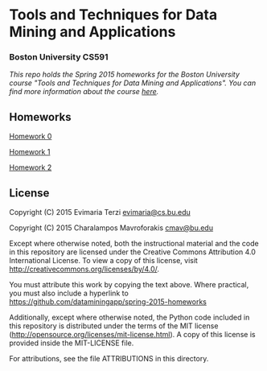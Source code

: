 # Tools and Techniques for Data Mining and Applications
### Boston University CS591
*This repo holds the Spring 2015 homeworks for the Boston University course "Tools and Techniques for Data Mining and Applications". You can find more information about the course [here](http://cs-people.bu.edu/evimaria/datascience.html).*

## Homeworks
[Homework 0](http://nbviewer.ipython.org/github/dataminingapp/spring-2015-homeworks/blob/master/homeworks/Homework-0/Homework-0.ipynb)

[Homework 1](http://nbviewer.ipython.org/github/dataminingapp/spring-2015-homeworks/blob/master/homeworks/Homework-1/1:.Popular-books.ipynb)

[Homework 2](http://nbviewer.ipython.org/github/dataminingapp/spring-2015-homeworks/blob/master/homeworks/Homework-2/2.Pandas-in-Boston.ipynb)

## License
Copyright (C) 2015 Evimaria Terzi <evimaria@cs.bu.edu>

Copyright (C) 2015 Charalampos Mavroforakis <cmav@bu.edu>

Except where otherwise noted, both the instructional material and the code in 
this repository are licensed under the Creative Commons Attribution 4.0 
International License. To view a copy of this license, visit 
http://creativecommons.org/licenses/by/4.0/.

You must attribute this work by copying the text above. Where 
practical, you must also include a hyperlink to 
https://github.com/dataminingapp/spring-2015-homeworks

Additionally, except where otherwise noted, the Python code included in this 
repository is distributed under the terms of the MIT license 
(http://opensource.org/licenses/mit-license.html). A copy of this license is
provided inside the MIT-LICENSE file.

For attributions, see the file ATTRIBUTIONS in this directory.
